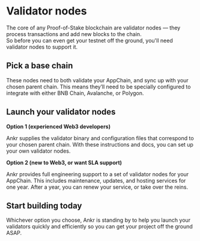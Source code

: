 # Validator nodes

The core of any Proof-of-Stake blockchain are validator nodes — they process transactions and add new blocks to the chain.  
So before you can even get your testnet off the ground, you'll need validator nodes to support it.

## Pick a base chain
These nodes need to both validate your AppChain, and sync up with your chosen parent chain. 
This means they’ll need to be specially configured to integrate with either BNB Chain, Avalanche, or Polygon.

## Launch your validator nodes
**Option 1 (experienced Web3 developers)**

Ankr supplies the validator binary and configuration files that correspond to your chosen parent chain. With these instructions and docs, you can set up your own validator nodes.

**Option 2 (new to Web3, or want SLA support)**

Ankr provides full engineering support to a set of validator nodes for your AppChain. This includes maintenance, updates, and hosting services for one year. After a year, you can renew your service, or take over the reins.

## Start building today
Whichever option you choose, Ankr is standing by to help you launch your validators quickly and efficiently so you can get your project off the ground ASAP.
